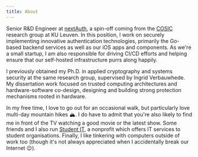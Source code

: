 ```yaml
---
title: About
---
```


Senior R&D Engineer at [nextAuth](https://nextauth.com), a spin-off coming from the [COSIC](https://cosic.esat.kuleuven.be) research group at KU Leuven. In this position, I work on securely implementing innovative authentication technologies, primarily the Go-based backend services as well as our iOS apps and components. As we're a small startup, I am also responsible for driving CI/CD efforts and helping ensure that our self-hosted infrastructure purrs along happily.

I previously obtained my Ph.D. in applied cryptography and systems security at the same research group, supervised by Ingrid Verbauwhede. My dissertation work focused on trusted computing architectures and hardware-software co-design, designing and building strong protection mechanisms rooted in hardware.

In my free time, I love to go out for an occasional walk, but particularly love multi-day mountain hikes 🏔. I do have to admit that you're also likely to find me in front of the TV watching a good movie or the latest show. Some friends and I also run [Student IT](https://studentit.be), a nonprofit which offers IT services to student organisations. Finally, I like tinkering with computers outside of work too (though it's not always appreciated when I accidentally break our Internet 😉).

